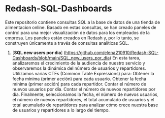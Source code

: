# Redash-SQL-Dashboards

Este repositorio contiene consultas SQL a la base de datos de una tienda de alimentacion online. 
Basado en estas consultas, se han creado paneles de control para una mejor visualización de datos 
para los empleados de la empresa. Los paneles están creados en Redash y, por lo tanto, se construyen
únicamente a través de consultas analíticas SQL.

1. [**SQL new users por dia**] (https://github.com/elena210910/Redash-SQL-Dashboards/blob/main/SQL_new_users_por_dia)
En esta tarea, analizaremos el crecimiento de la audiencia de nuestro servicio y observaremos la dinámica del número de usuarios y repartidores. Utilizamos varias CTEs (Common Table Expressions) para:
  Obtener la fecha mínima (primer acción) para cada usuario.
  Obtener la fecha mínima (primer acción) para cada repartidor.
  Contar el número de nuevos usuarios por día.
  Contar el número de nuevos repartidores por día.
  Finalmente, seleccionamos la fecha, el número de nuevos usuarios, el número de nuevos repartidores, el total acumulado de usuarios y el   total acumulado de repartidores para analizar cómo crece nuestra base de usuarios y repartidores a lo largo del tiempo.


